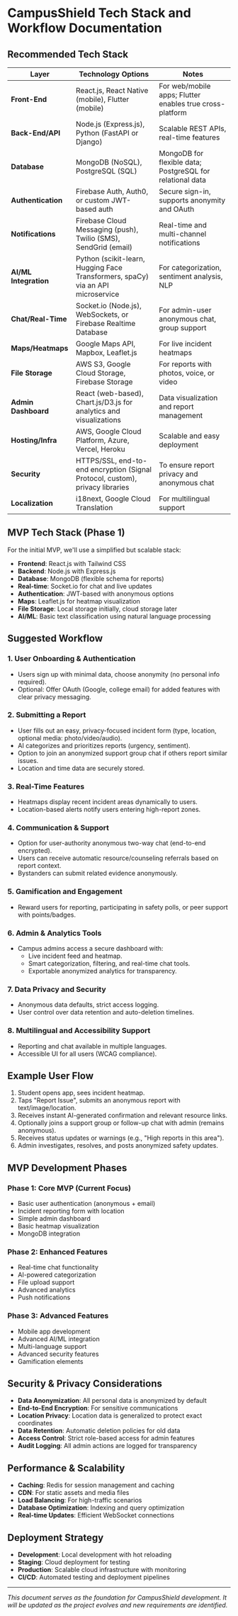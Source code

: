 # CampusShield Tech Stack and Workflow Documentation

## Recommended Tech Stack

| Layer                | Technology Options                                                                                                          | Notes                                                     |
|----------------------|----------------------------------------------------------------------------------------------------------------------------|-----------------------------------------------------------|
| **Front-End**        | React.js, React Native (mobile), Flutter (mobile)                                                                          | For web/mobile apps; Flutter enables true cross-platform  |
| **Back-End/API**     | Node.js (Express.js), Python (FastAPI or Django)                                                                           | Scalable REST APIs, real-time features                    |
| **Database**         | MongoDB (NoSQL), PostgreSQL (SQL)                                                                                          | MongoDB for flexible data; PostgreSQL for relational data |
| **Authentication**   | Firebase Auth, Auth0, or custom JWT-based auth                                                                             | Secure sign-in, supports anonymity and OAuth              |
| **Notifications**    | Firebase Cloud Messaging (push), Twilio (SMS), SendGrid (email)                                                            | Real-time and multi-channel notifications                 |
| **AI/ML Integration**| Python (scikit-learn, Hugging Face Transformers, spaCy) via an API microservice                                           | For categorization, sentiment analysis, NLP               |
| **Chat/Real-Time**   | Socket.io (Node.js), WebSockets, or Firebase Realtime Database                                                             | For admin-user anonymous chat, group support              |
| **Maps/Heatmaps**    | Google Maps API, Mapbox, Leaflet.js                                                                                        | For live incident heatmaps                                |
| **File Storage**     | AWS S3, Google Cloud Storage, Firebase Storage                                                                             | For reports with photos, voice, or video                  |
| **Admin Dashboard**  | React (web-based), Chart.js/D3.js for analytics and visualizations                                                         | Data visualization and report management                  |
| **Hosting/Infra**    | AWS, Google Cloud Platform, Azure, Vercel, Heroku                                                                          | Scalable and easy deployment                              |
| **Security**         | HTTPS/SSL, end-to-end encryption (Signal Protocol, custom), privacy libraries                                              | To ensure report privacy and anonymous chat               |
| **Localization**     | i18next, Google Cloud Translation                                                                                          | For multilingual support                                  |

## MVP Tech Stack (Phase 1)

For the initial MVP, we'll use a simplified but scalable stack:

- **Frontend**: React.js with Tailwind CSS
- **Backend**: Node.js with Express.js
- **Database**: MongoDB (flexible schema for reports)
- **Real-time**: Socket.io for chat and live updates
- **Authentication**: JWT-based with anonymous options
- **Maps**: Leaflet.js for heatmap visualization
- **File Storage**: Local storage initially, cloud storage later
- **AI/ML**: Basic text classification using natural language processing

## Suggested Workflow

### 1. User Onboarding & Authentication
- Users sign up with minimal data, choose anonymity (no personal info required).
- Optional: Offer OAuth (Google, college email) for added features with clear privacy messaging.

### 2. Submitting a Report
- User fills out an easy, privacy-focused incident form (type, location, optional media: photo/video/audio).
- AI categorizes and prioritizes reports (urgency, sentiment).
- Option to join an anonymized support group chat if others report similar issues.
- Location and time data are securely stored.

### 3. Real-Time Features
- Heatmaps display recent incident areas dynamically to users.
- Location-based alerts notify users entering high-report zones.

### 4. Communication & Support
- Option for user-authority anonymous two-way chat (end-to-end encrypted).
- Users can receive automatic resource/counseling referrals based on report context.
- Bystanders can submit related evidence anonymously.

### 5. Gamification and Engagement
- Reward users for reporting, participating in safety polls, or peer support with points/badges.

### 6. Admin & Analytics Tools
- Campus admins access a secure dashboard with:
  - Live incident feed and heatmap.
  - Smart categorization, filtering, and real-time chat tools.
  - Exportable anonymized analytics for transparency.

### 7. Data Privacy and Security
- Anonymous data defaults, strict access logging.
- User control over data retention and auto-deletion timelines.

### 8. Multilingual and Accessibility Support
- Reporting and chat available in multiple languages.
- Accessible UI for all users (WCAG compliance).

## Example User Flow

1. Student opens app, sees incident heatmap.
2. Taps "Report Issue", submits an anonymous report with text/image/location.
3. Receives instant AI-generated confirmation and relevant resource links.
4. Optionally joins a support group or follow-up chat with admin (remains anonymous).
5. Receives status updates or warnings (e.g., "High reports in this area").
6. Admin investigates, resolves, and posts anonymized safety updates.

## MVP Development Phases

### Phase 1: Core MVP (Current Focus)
- Basic user authentication (anonymous + email)
- Incident reporting form with location
- Simple admin dashboard
- Basic heatmap visualization
- MongoDB integration

### Phase 2: Enhanced Features
- Real-time chat functionality
- AI-powered categorization
- File upload support
- Advanced analytics
- Push notifications

### Phase 3: Advanced Features
- Mobile app development
- Advanced AI/ML integration
- Multi-language support
- Advanced security features
- Gamification elements

## Security & Privacy Considerations

- **Data Anonymization**: All personal data is anonymized by default
- **End-to-End Encryption**: For sensitive communications
- **Location Privacy**: Location data is generalized to protect exact coordinates
- **Data Retention**: Automatic deletion policies for old data
- **Access Control**: Strict role-based access for admin features
- **Audit Logging**: All admin actions are logged for transparency

## Performance & Scalability

- **Caching**: Redis for session management and caching
- **CDN**: For static assets and media files
- **Load Balancing**: For high-traffic scenarios
- **Database Optimization**: Indexing and query optimization
- **Real-time Updates**: Efficient WebSocket connections

## Deployment Strategy

- **Development**: Local development with hot reloading
- **Staging**: Cloud deployment for testing
- **Production**: Scalable cloud infrastructure with monitoring
- **CI/CD**: Automated testing and deployment pipelines

---

*This document serves as the foundation for CampusShield development. It will be updated as the project evolves and new requirements are identified.* 